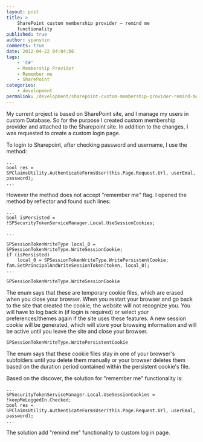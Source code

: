```yaml
---
layout: post
title: >
    SharePoint custom membership provider – remind me
    functionality
published: true
author: ypanshin
comments: true
date: 2012-04-22 04:04:56
tags:
    - 'C#'
    - Membership Provider
    - Remember me
    - SharePoint
categories:
    - development
permalink: /development/sharepoint-custom-membership-provider-remind-me-functionality.html
---
```

My current project is based on SharePoint site, and I manage my users in custom Database. So for the purpose I created custom membership provider and attached to the Sharepoint site. In addition to the changes, I was requested to create a custom login page.
<!--more-->

To login to Sharepoint, after checking password and username, I use the method:
```
...
bool res = SPClaimsUtility.AuthenticateFormsUser(this.Page.Request.Url, userEmal, password);
...
```

However the method does not accept "remember me" flag. I opened the method by reflector and found such lines:
```
...
bool isPersisted = !SPSecurityTokenServiceManager.Local.UseSessionCookies;

... 

SPSessionTokenWriteType local_0 = SPSessionTokenWriteType.WriteSessionCookie;
if (isPersisted)
    local_0 = SPSessionTokenWriteType.WritePersistentCookie;
fam.SetPrincipalAndWriteSessionToken(token, local_0);
...
```
```
SPSessionTokenWriteType.WriteSessionCookie
```

The enum says that these are temporary cookie files, which are erased when you close your browser. When you restart your browser and go back to the site that created the cookie, the website will not recognize you. You will have to log back in (if login is required) or select your preferences/themes again if the site uses these features. A new session cookie will be generated, which will store your browsing information and will be active until you leave the site and close your browser.
```
SPSessionTokenWriteType.WritePersistentCookie
```
The enum says that these cookie files stay in one of your browser's subfolders until you delete them manually or your browser deletes them based on the duration period contained within the persistent cookie's file.

Based on the discover, the solution for "remember me" functionality is:
```
...
SPSecurityTokenServiceManager.Local.UseSessionCookies = !keepMeLoggedIn.Checked;
bool res = SPClaimsUtility.AuthenticateFormsUser(this.Page.Request.Url, userEmal, password);
...
```
The solution add "remind me" functionality to custom log in page.
